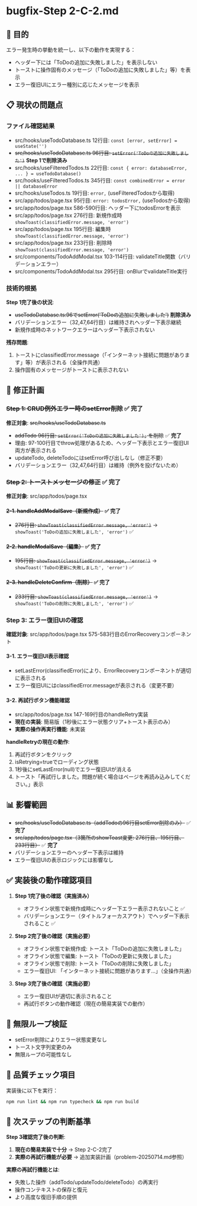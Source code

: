 # bugfix-Step 2-C-2.md

## 🎯 目的
エラー発生時の挙動を統一し、以下の動作を実現する：
- ヘッダー下には「ToDoの追加に失敗しました」を表示しない
- トーストに操作固有のメッセージ（「ToDoの追加に失敗しました」等）を表示
- エラー復旧UIにエラー種別に応じたメッセージを表示

## 📋 現状の問題点

### ファイル確認結果
- src/hooks/useTodoDatabase.ts 12行目: `const [error, setError] = useState('')`
- ~~src/hooks/useTodoDatabase.ts 96行目: `setError('ToDoの追加に失敗しました')`~~ **Step 1で削除済み**
- src/hooks/useFilteredTodos.ts 22行目: `const { error: databaseError, ... } = useTodoDatabase()`
- src/hooks/useFilteredTodos.ts 345行目: `const combinedError = error || databaseError`
- src/hooks/useTodos.ts 19行目: `error,` (useFilteredTodosから取得)
- src/app/todos/page.tsx 95行目: `error: todosError,` (useTodosから取得)
- src/app/todos/page.tsx 586-590行目: ヘッダー下にtodosErrorを表示
- src/app/todos/page.tsx 276行目: 新規作成時 `showToast(classifiedError.message, 'error')`
- src/app/todos/page.tsx 195行目: 編集時 `showToast(classifiedError.message, 'error')`
- src/app/todos/page.tsx 233行目: 削除時 `showToast(classifiedError.message, 'error')`
- src/components/TodoAddModal.tsx 103-114行目: validateTitle関数（バリデーションエラー）
- src/components/TodoAddModal.tsx 295行目: onBlurでvalidateTitle実行

### 技術的根拠
**Step 1完了後の状況**:
- ~~useTodoDatabase.ts:96でsetError('ToDoの追加に失敗しました')~~ **削除済み**
- バリデーションエラー（32,47,64行目）は維持されヘッダー下表示継続
- 新規作成時のネットワークエラーはヘッダー下表示されない

**残存問題**:
1. トーストにclassifiedError.message（「インターネット接続に問題があります」等）が表示される（全操作共通）
2. 操作固有のメッセージがトーストに表示されない

## 🔧 修正計画

### ~~Step 1: CRUD例外エラー時のsetError削除~~ ✅ **完了**
**修正対象**: ~~src/hooks/useTodoDatabase.ts~~

- ~~addTodo 96行目: `setError('ToDoの追加に失敗しました');` を削除~~ ✅ **完了**
- 理由: 97-100行目でthrow処理があるため、ヘッダー下表示とエラー復旧UI両方が表示される
- updateTodo, deleteTodoにはsetError呼び出しなし（修正不要）
- バリデーションエラー（32,47,64行目）は維持（例外を投げないため）

### ~~Step 2: トーストメッセージの修正~~ ✅ **完了**
**修正対象**: src/app/todos/page.tsx

#### ~~2-1. handleAddModalSave（新規作成）~~ ✅ **完了**
- ~~276行目: `showToast(classifiedError.message, 'error')`~~ 
  → `showToast('ToDoの追加に失敗しました', 'error')` ✅

#### ~~2-2. handleModalSave（編集）~~ ✅ **完了**
- ~~195行目: `showToast(classifiedError.message, 'error')`~~
  → `showToast('ToDoの更新に失敗しました', 'error')` ✅

#### ~~2-3. handleDeleteConfirm（削除）~~ ✅ **完了**
- ~~233行目: `showToast(classifiedError.message, 'error')`~~
  → `showToast('ToDoの削除に失敗しました', 'error')` ✅

### Step 3: エラー復旧UIの確認
**確認対象**: src/app/todos/page.tsx 575-583行目のErrorRecoveryコンポーネント

#### 3-1. エラー復旧UI表示確認
- setLastError(classifiedError)により、ErrorRecoveryコンポーネントが適切に表示される
- エラー復旧UIにはclassifiedError.messageが表示される（変更不要）

#### 3-2. 再試行ボタン機能確認
- src/app/todos/page.tsx 147-169行目のhandleRetry実装
- **現在の実装**: 簡易版（1秒後にエラー状態クリア+トースト表示のみ）
- **実際の操作再実行機能**: 未実装

**handleRetryの現在の動作**:
1. 再試行ボタンをクリック
2. isRetrying=trueでローディング状態
3. 1秒後にsetLastError(null)でエラー復旧UIが消える
4. トースト「再試行しました。問題が続く場合はページを再読み込みしてください。」表示

## 📊 影響範囲
- ~~src/hooks/useTodoDatabase.ts（addTodoの96行目setError削除のみ）~~ ✅ **完了**
- ~~src/app/todos/page.tsx（3箇所のshowToast変更: 276行目、195行目、233行目）~~ ✅ **完了**
- バリデーションエラーのヘッダー下表示は維持
- エラー復旧UIの表示ロジックには影響なし

## ✅ 実装後の動作確認項目
1. **Step 1完了後の確認（実施済み）**
   - オフライン状態で新規作成時にヘッダー下エラー表示されないこと ✅
   - バリデーションエラー（タイトルフォーカスアウト）でヘッダー下表示されること ✅

2. **Step 2完了後の確認（実施必要）**
   - オフライン状態で新規作成: トースト「ToDoの追加に失敗しました」
   - オフライン状態で編集: トースト「ToDoの更新に失敗しました」  
   - オフライン状態で削除: トースト「ToDoの削除に失敗しました」
   - エラー復旧UI: 「インターネット接続に問題があります...」（全操作共通）

3. **Step 3完了後の確認（実施必要）**
   - エラー復旧UIが適切に表示されること
   - 再試行ボタンの動作確認（現在の簡易実装での動作）

## 🚨 無限ループ検証
- setError削除によりエラー状態変更なし
- トースト文字列変更のみ
- 無限ループの可能性なし

## 📝 品質チェック項目
実装後に以下を実行：
```bash
npm run lint && npm run typecheck && npm run build
```

## 🎯 次ステップの判断基準
**Step 3確認完了後の判断**:
1. **現在の簡易実装で十分** → Step 2-C-2完了
2. **実際の再試行機能が必要** → 追加実装計画（problem-20250714.md参照）

**実際の再試行機能とは**:
- 失敗した操作（addTodo/updateTodo/deleteTodo）の再実行
- 操作コンテキストの保存と復元
- より高度な復旧手順の提供